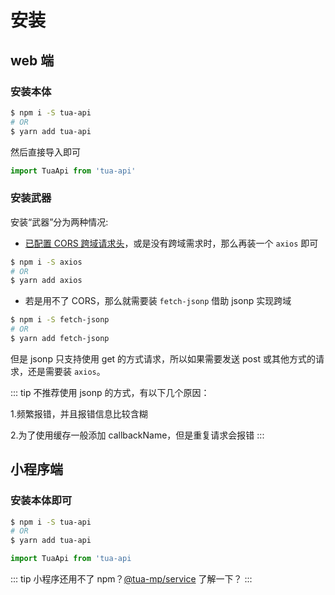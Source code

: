 # 安装
## web 端
### 安装本体

```bash
$ npm i -S tua-api
# OR
$ yarn add tua-api
```

然后直接导入即可

```js
import TuaApi from 'tua-api'
```

### 安装武器
安装“武器”分为两种情况:

* [已配置 CORS 跨域请求头](https://developer.mozilla.org/zh-CN/docs/Web/HTTP/Access_control_CORS)，或是没有跨域需求时，那么再装一个 `axios` 即可

```bash
$ npm i -S axios
# OR
$ yarn add axios
```

* 若是用不了 CORS，那么就需要装 `fetch-jsonp` 借助 jsonp 实现跨域

```bash
$ npm i -S fetch-jsonp
# OR
$ yarn add fetch-jsonp
```

但是 jsonp 只支持使用 get 的方式请求，所以如果需要发送 post 或其他方式的请求，还是需要装 `axios`。

::: tip
不推荐使用 jsonp 的方式，有以下几个原因：

1.频繁报错，并且报错信息比较含糊

2.为了使用缓存一般添加 callbackName，但是重复请求会报错
:::

## 小程序端
### 安装本体即可

```bash
$ npm i -S tua-api
# OR
$ yarn add tua-api
```

```js
import TuaApi from 'tua-api
```

::: tip
小程序还用不了 npm？[@tua-mp/service](https://tuateam.github.io/tua-mp/tua-mp-service/) 了解一下？
:::
